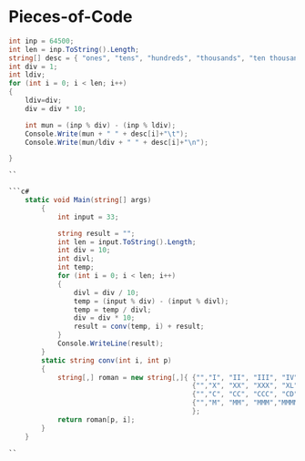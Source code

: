 # Pieces-of-Code
```c#
int inp = 64500;
int len = inp.ToString().Length;
string[] desc = { "ones", "tens", "hundreds", "thousands", "ten thousands", "hundred thousands", "million", "ten million", "hundred million" };
int div = 1;
int ldiv;
for (int i = 0; i < len; i++)
{
    ldiv=div;
    div = div * 10;

    int mun = (inp % div) - (inp % ldiv);
    Console.Write(mun + " " + desc[i]+"\t");
    Console.Write(mun/ldiv + " " + desc[i]+"\n");

}

``

```c#
    static void Main(string[] args)
        {
            int input = 33;

            string result = "";
            int len = input.ToString().Length;
            int div = 10;
            int divl;
            int temp;
            for (int i = 0; i < len; i++)
            {
                divl = div / 10;
                temp = (input % div) - (input % divl);
                temp = temp / divl;
                div = div * 10;
                result = conv(temp, i) + result;
            }
            Console.WriteLine(result);
        }
        static string conv(int i, int p)
        {
            string[,] roman = new string[,]{ {"","I", "II", "III", "IV", "V", "VI", "VII", "VIII", "IX"},
                                             {"","X", "XX", "XXX", "XL", "L", "LX", "LXX", "LXXX", "XC"}, // tens
                                             {"","C", "CC", "CCC", "CD", "D", "DC", "DCC", "DCCC", "CM"}, // hundreds
                                             {"","M", "MM", "MMM","MMMM","V̅","V̅M","V̅MM","V̅MMM","I̅X̅"}
                                             };
            return roman[p, i];
        }
    }

``
